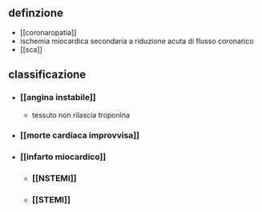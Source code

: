 ## definzione
- [[coronaropatia]]
- ischemia miocardica secondaria a riduzione acuta di flusso coronarico
- [[sca]]

## classificazione
- ### [[angina instabile]]
	- tessuto non rilascia troponina
- ### [[morte cardiaca improvvisa]]
- ### [[infarto miocardico]]
	- ### [[NSTEMI]]
	- ### [[STEMI]]
